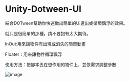 # Unity-Dotween-UI

結合DOTween幫助你快速做出簡單的UI進出或循環飄浮的效果。

就只是很簡單的那種，請不要抱有太大期待。

InOut:用來讓物件有出現或消失的簡單動畫

Floater：用來讓物件循環飄浮

使用方法：把腳本丟在想作用的物件上，並依需求調整參數


![image](https://github.com/GETOUTOFMYJUNGLE/Unity-Dotween-UI-/blob/main/example.gif)

